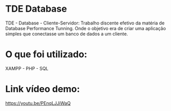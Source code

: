 # TDE Database
TDE - Database - Cliente-Servidor: 
Trabalho discente efetivo da matéria de Database Performance Tunning. Onde o objetivo era de criar uma aplicação simples que conectasse um banco de dados a um cliente.
# O que foi utilizado:
XAMPP - PHP - SQL
# Link vídeo demo:
https://youtu.be/PEnqLJJiWaQ

